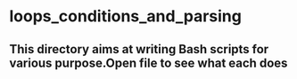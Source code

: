 # loops_conditions_and_parsing
## This directory aims at writing Bash scripts for various purpose.Open file to see what each does
